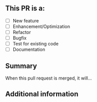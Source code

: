 <!-- (REQUIRED) What is the nature of this PR? -->

## This PR is a:

- [ ] New feature
- [ ] Enhancement/Optimization
- [ ] Refactor
- [ ] Bugfix
- [ ] Test for existing code
- [ ] Documentation

<!-- (REQUIRED) What does this PR change? -->

## Summary

When this pull request is merged, it will...

<!-- (OPTIONAL) What other information can you provide about this PR? -->

## Additional information

<!--
Thank you for your contribution!

Before submitting this pull request, please make sure you have read our Contribution Guidelines and your PR meets our contribution standards:
https://github.com/magento-research/pwa-studio/blob/master/.github/CONTRIBUTION.md

Please fill out as much information as you can about your PR to help speed up the review process.
If your PR addresses an existing GitHub Issue, please refer to it in the title or Additional Information section to make the connection.

We may ask you for changes in your PR in order to meet the standards set in our Contribution Guidelines. PRs that do not comply with our guidelines may be closed at the maintainers' discretion.

Feel free to remove this section before creating this PR.
-->
